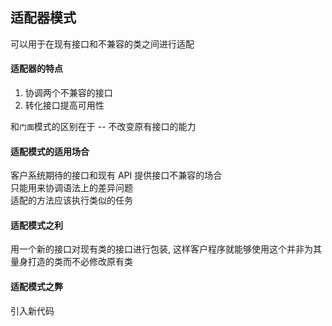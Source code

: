 ## 适配器模式  
可以用于在现有接口和不兼容的类之间进行适配  

#### 适配器的特点  
1. 协调两个不兼容的接口  
2. 转化接口提高可用性  

和`门面`模式的区别在于 -- 不改变原有接口的能力  

#### 适配模式的适用场合    
客户系统期待的接口和现有 API 提供接口不兼容的场合  
只能用来协调语法上的差异问题  
适配的方法应该执行类似的任务  

#### 适配模式之利  
用一个新的接口对现有类的接口进行包装, 这样客户程序就能够使用这个并非为其量身打造的类而不必修改原有类  

#### 适配模式之弊  
引入新代码  
